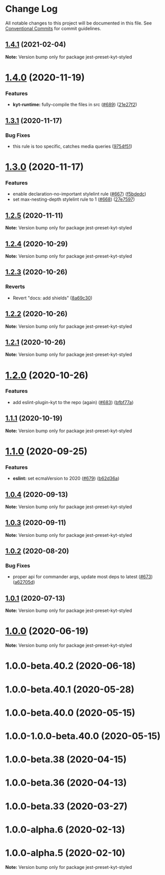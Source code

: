 # Change Log

All notable changes to this project will be documented in this file.
See [Conventional Commits](https://conventionalcommits.org) for commit guidelines.

## [1.4.1](https://github.com/nytimes/kyt/compare/jest-preset-kyt-styled@1.4.0...jest-preset-kyt-styled@1.4.1) (2021-02-04)

**Note:** Version bump only for package jest-preset-kyt-styled





# [1.4.0](https://github.com/nytimes/kyt/compare/jest-preset-kyt-styled@1.3.1...jest-preset-kyt-styled@1.4.0) (2020-11-19)


### Features

* **kyt-runtime:** fully-compile the files in src ([#689](https://github.com/nytimes/kyt/issues/689)) ([21e27f2](https://github.com/nytimes/kyt/commit/21e27f2dc083ff8fe9473e483ff6e04915d9dc82))





## [1.3.1](https://github.com/nytimes/kyt/compare/jest-preset-kyt-styled@1.3.0...jest-preset-kyt-styled@1.3.1) (2020-11-17)


### Bug Fixes

* this rule is too specific, catches media queries ([9754f51](https://github.com/nytimes/kyt/commit/9754f5105f096bb5ca4958cfda1f9aa549b80639))





# [1.3.0](https://github.com/nytimes/kyt/compare/jest-preset-kyt-styled@1.2.5...jest-preset-kyt-styled@1.3.0) (2020-11-17)


### Features

* enable declaration-no-important stylelint rule ([#667](https://github.com/nytimes/kyt/issues/667)) ([f5bdedc](https://github.com/nytimes/kyt/commit/f5bdedc58270008cac77a1bd23c8df743bb57219))
* set max-nesting-depth stylelint rule to 1 ([#668](https://github.com/nytimes/kyt/issues/668)) ([27e7597](https://github.com/nytimes/kyt/commit/27e7597ea4f63dd7fcf4588150ca539f4b89d35a))





## [1.2.5](https://github.com/nytimes/kyt/compare/jest-preset-kyt-styled@1.2.4...jest-preset-kyt-styled@1.2.5) (2020-11-11)

**Note:** Version bump only for package jest-preset-kyt-styled





## [1.2.4](https://github.com/nytimes/kyt/compare/jest-preset-kyt-styled@1.2.3...jest-preset-kyt-styled@1.2.4) (2020-10-29)

**Note:** Version bump only for package jest-preset-kyt-styled





## [1.2.3](https://github.com/nytimes/kyt/compare/jest-preset-kyt-styled@1.2.2...jest-preset-kyt-styled@1.2.3) (2020-10-26)


### Reverts

* Revert "docs: add shields" ([8a69c30](https://github.com/nytimes/kyt/commit/8a69c3095e65784d6412147a581e79e71f43673b))





## [1.2.2](https://github.com/nytimes/kyt/compare/jest-preset-kyt-styled@1.2.1...jest-preset-kyt-styled@1.2.2) (2020-10-26)

**Note:** Version bump only for package jest-preset-kyt-styled





## [1.2.1](https://github.com/nytimes/kyt/compare/jest-preset-kyt-styled@1.2.0...jest-preset-kyt-styled@1.2.1) (2020-10-26)

**Note:** Version bump only for package jest-preset-kyt-styled





# [1.2.0](https://github.com/nytimes/kyt/compare/jest-preset-kyt-styled@1.1.1...jest-preset-kyt-styled@1.2.0) (2020-10-26)


### Features

* add eslint-plugin-kyt to the repo (again) ([#683](https://github.com/nytimes/kyt/issues/683)) ([bfbf77a](https://github.com/nytimes/kyt/commit/bfbf77a3f0f2f3cb624d9cfb10b42a7b2bc2f76d))





## [1.1.1](https://github.com/nytimes/kyt/compare/jest-preset-kyt-styled@1.1.0...jest-preset-kyt-styled@1.1.1) (2020-10-19)

**Note:** Version bump only for package jest-preset-kyt-styled





# [1.1.0](https://github.com/nytimes/kyt/compare/jest-preset-kyt-styled@1.0.4...jest-preset-kyt-styled@1.1.0) (2020-09-25)


### Features

* **eslint:** set ecmaVersion to 2020 ([#679](https://github.com/nytimes/kyt/issues/679)) ([b62d36a](https://github.com/nytimes/kyt/commit/b62d36a473fb69f5cdf31f04c97a5d43d8a55a99))





## [1.0.4](https://github.com/nytimes/kyt/compare/jest-preset-kyt-styled@1.0.3...jest-preset-kyt-styled@1.0.4) (2020-09-13)

**Note:** Version bump only for package jest-preset-kyt-styled





## [1.0.3](https://github.com/nytimes/kyt/compare/jest-preset-kyt-styled@1.0.2...jest-preset-kyt-styled@1.0.3) (2020-09-11)

**Note:** Version bump only for package jest-preset-kyt-styled





## [1.0.2](https://github.com/nytimes/kyt/compare/jest-preset-kyt-styled@1.0.1...jest-preset-kyt-styled@1.0.2) (2020-08-20)


### Bug Fixes

* proper api for commander args, update most deps to latest ([#673](https://github.com/nytimes/kyt/issues/673)) ([a62705d](https://github.com/nytimes/kyt/commit/a62705da81bbec2aa04d7a69b49974e68bf0dc95))





## [1.0.1](https://github.com/nytimes/kyt/compare/jest-preset-kyt-styled@1.0.0...jest-preset-kyt-styled@1.0.1) (2020-07-13)

**Note:** Version bump only for package jest-preset-kyt-styled





# [1.0.0](https://github.com/nytimes/kyt/compare/jest-preset-kyt-styled@1.0.0-beta.40.2...jest-preset-kyt-styled@1.0.0) (2020-06-19)

**Note:** Version bump only for package jest-preset-kyt-styled





# 1.0.0-beta.40.2 (2020-06-18)



# 1.0.0-beta.40.1 (2020-05-28)



# 1.0.0-beta.40.0 (2020-05-15)



# 1.0.0-1.0.0-beta.40.0 (2020-05-15)



# 1.0.0-beta.38 (2020-04-15)



# 1.0.0-beta.36 (2020-04-13)



# 1.0.0-beta.33 (2020-03-27)



# 1.0.0-alpha.6 (2020-02-13)



# 1.0.0-alpha.5 (2020-02-10)

**Note:** Version bump only for package jest-preset-kyt-styled
